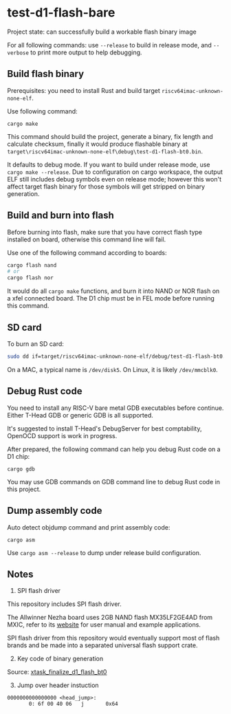 # test-d1-flash-bare

Project state: can successfully build a workable flash binary image

For all following commands: use `--release` to build in release mode, and `--verbose` to print
more output to help debugging.

## Build flash binary

Prerequisites: you need to install Rust and build target `riscv64imac-unknown-none-elf`.

Use following command:

```
cargo make
```

This command should build the project, generate a binary, fix length and calculate checksum, finally
it would produce flashable binary at `target\riscv64imac-unknown-none-elf\debug\test-d1-flash-bt0.bin`.

It defaults to debug mode. If you want to build under release mode, use `cargo make --release`.
Due to configuration on cargo workspace, the output ELF still includes debug symbols even on release mode;
however this won't affect target flash binary for those symbols will get stripped on binary generation.

## Build and burn into flash

Before burning into flash, make sure that you have correct flash type installed on board,
otherwise this command line will fail.

Use one of the following command according to boards:

```sh
cargo flash nand
# or
cargo flash nor
```

It would do all `cargo make` functions, and burn it into NAND or NOR flash on a xfel connected board.
The D1 chip must be in FEL mode before running this command.

## SD card

To burn an SD card:
```sh
sudo dd if=target/riscv64imac-unknown-none-elf/debug/test-d1-flash-bt0.bin of=/dev/diskname bs=8192 seek=16
```

On a MAC, a typical name is `/dev/disk5`. On Linux, it is likely `/dev/mmcblk0`.

## Debug Rust code

You need to install any RISC-V bare metal GDB executables before continue.
Either T-Head GDB or generic GDB is all supported.

It's suggested to install T-Head's DebugServer for best comptability,
OpenOCD support is work in progress.

After prepared, the following command can help you debug Rust code on a D1 chip:

```
cargo gdb
```

You may use GDB commands on GDB command line to debug Rust code in this project.

## Dump assembly code

Auto detect objdump command and print assembly code:

```
cargo asm
```

Use `cargo asm --release` to dump under release build configuration.

## Notes

1. SPI flash driver

This repository includes SPI flash driver.

The Allwinner Nezha board uses 2GB NAND flash MX35LF2GE4AD from MXIC, refer to its [website](https://www.mxic.com.tw/en-us/products/NAND-Flash/Serial-NAND-Flash/Pages/spec.aspx?p=MX35LF2GE4AD&m=Serial+NAND&n=PM2794) for user manual and example applications.

SPI flash driver from this repository would eventually support most of flash brands and
be made into a separated universal flash support crate.

2. Key code of binary generation

Source: [xtask_finalize_d1_flash_bt0](https://github.com/luojia65/test-d1-flash-bare/blob/c3f67504965384a3f79e74aa7f587e9c5e17152d/xtask/src/main.rs#L143-L178)

3. Jump over header instuction

```
0000000000000000 <head_jump>:
       0: 6f 00 40 06   j       0x64
```
